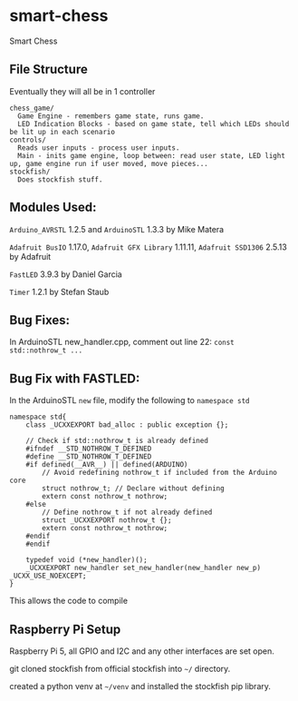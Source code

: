 # smart-chess
Smart Chess

## File Structure
Eventually they will all be in 1 controller
```
chess_game/
  Game Engine - remembers game state, runs game.
  LED Indication Blocks - based on game state, tell which LEDs should be lit up in each scenario
controls/
  Reads user inputs - process user inputs.
  Main - inits game engine, loop between: read user state, LED light up, game engine run if user moved, move pieces...
stockfish/
  Does stockfish stuff. 
```

## Modules Used:
`Arduino_AVRSTL` 1.2.5 and `ArduinoSTL` 1.3.3 by Mike Matera

`Adafruit BusIO` 1.17.0, `Adafruit GFX Library` 1.11.11, `Adafruit SSD1306` 2.5.13 by Adafruit

`FastLED` 3.9.3 by Daniel Garcia

`Timer` 1.2.1 by Stefan Staub

## Bug Fixes:
In ArduinoSTL new_handler.cpp, comment out line 22: `const std::nothrow_t ...`

## Bug Fix with FASTLED:
In the ArduinoSTL `new` file, modify the following to `namespace std`
```
namespace std{
	class _UCXXEXPORT bad_alloc : public exception {};

    // Check if std::nothrow_t is already defined
    #ifndef __STD_NOTHROW_T_DEFINED
    #define __STD_NOTHROW_T_DEFINED
    #if defined(__AVR__) || defined(ARDUINO)
        // Avoid redefining nothrow_t if included from the Arduino core
        struct nothrow_t; // Declare without defining
        extern const nothrow_t nothrow;
    #else
        // Define nothrow_t if not already defined
        struct _UCXXEXPORT nothrow_t {};
        extern const nothrow_t nothrow;
    #endif
    #endif

	typedef void (*new_handler)();
	_UCXXEXPORT new_handler set_new_handler(new_handler new_p) _UCXX_USE_NOEXCEPT;
}
```
This allows the code to compile

## Raspberry Pi Setup
Raspberry Pi 5, all GPIO and I2C and any other interfaces are set open. 

git cloned stockfish from official stockfish into `~/` directory. 

created a python venv at `~/venv` and installed the stockfish pip library. 
